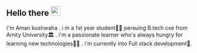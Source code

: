 <!-- welcome message -->
<h2>Hello there <img src="https://media.giphy.com/media/hvRJCLFzcasrR4ia7z/giphy.gif" width="25px"></h2>

<p>I'm Aman kushwaha . i m a 1st year student👨‍🎓 persuing B.tech cse from Amity University🏛 . i'm a passionate learner who's always hungry for learning new technologies👩‍💻 . i'm currently into Full stack development🚀.</p>
